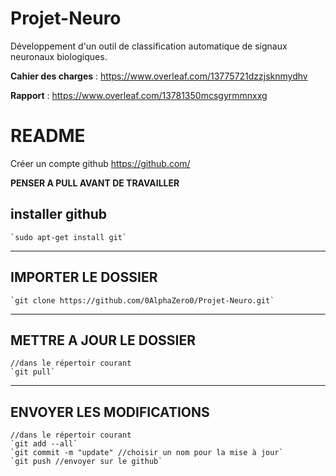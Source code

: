 # Projet-Neuro
Développement d'un outil de classification automatique de signaux neuronaux biologiques.

**Cahier des charges** : https://www.overleaf.com/13775721dzzjsknmydhv

**Rapport** : https://www.overleaf.com/13781350mcsgyrmmnxxg

# README

Créer un compte github https://github.com/

**PENSER A PULL AVANT DE TRAVAILLER**

## installer github

	`sudo apt-get install git`

---

## IMPORTER LE DOSSIER

	`git clone https://github.com/0AlphaZero0/Projet-Neuro.git`

---

## METTRE A JOUR LE DOSSIER

	//dans le répertoir courant
	`git pull`

---

## ENVOYER LES MODIFICATIONS

	//dans le répertoir courant
	`git add --all`
	`git commit -m "update" //choisir un nom pour la mise à jour`
	`git push //envoyer sur le github`
